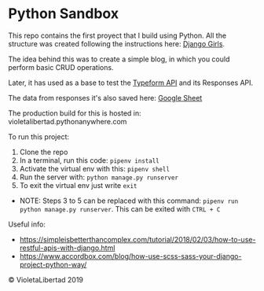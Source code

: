 # Python Sandbox

This repo contains the first proyect that I build using Python. 
All the structure was created following the instructions here: [Django Girls](https://tutorial.djangogirls.org/es/).

The idea behind this was to create a simple blog, in which you could perform basic CRUD operations. 

Later, it has used as a base to test the [Typeform API](https://developer.typeform.com/get-started/) and its Responses API.

The data from responses it's also saved here: [Google Sheet](https://docs.google.com/spreadsheets/d/1GO1Gkc1tfAgw0ti-007_cx4K6nN6siUXErskbDCkqnY/edit#gid=249915197)

The production build for this is hosted in:
violetalibertad.pythonanywhere.com

To run this project: 
1. Clone the repo
2. In a terminal, run this code: `pipenv install`
3. Activate the virtual env with this: `pipenv shell`
4. Run the server with: `python manage.py runserver`
5. To exit the virtual env just write `exit`

* NOTE: Steps 3 to 5 can be replaced with this command: `pipenv run python manage.py runserver`. This can be exited with `CTRL + C`

Useful info:
- https://simpleisbetterthancomplex.com/tutorial/2018/02/03/how-to-use-restful-apis-with-django.html
- https://www.accordbox.com/blog/how-use-scss-sass-your-django-project-python-way/


© VioletaLibertad 2019